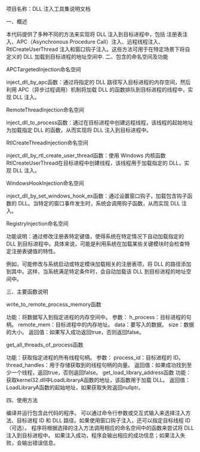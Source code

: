 项目名称：DLL 注入工具集说明文档

一、概述

本代码提供了多种不同的方法来实现将 DLL 注入到目标进程中，包括 注册表注入、APC（Asynchronous Procedure Call）注入、远程线程注入、RtlCreateUserThread 注入和窗口钩子注入。这些方法可用于在特定场景下将自定义的 DLL 加载到目标进程的地址空间中.
二、包含的命名空间及功能

APCTargetedInjection命名空间

inject_dll_by_apc函数：通过将指定的 DLL 路径写入目标进程的内存空间，然后利用 APC（异步过程调用）机制将加载 DLL 的函数排队到目标进程的线程中，实现 DLL 注入。

RemoteThreadInjection命名空间

inject_dll_to_process函数：通过在目标进程中创建远程线程，该线程的起始地址为加载指定 DLL 的函数，从而实现将 DLL 注入到目标进程中。

RtlCreateThreadInjection命名空间

inject_dll_by_rtl_create_user_thread函数：使用 Windows 内核函数RtlCreateUserThread在目标进程中创建线程，该线程用于加载指定的 DLL，实现 DLL 注入。

WindowsHookInjection命名空间

inject_dll_by_set_windows_hook_ex函数：通过设置窗口钩子，加载包含钩子函数的 DLL。当特定的窗口事件发生时，系统会调用钩子函数，从而实现 DLL 注入。

RegistryInjection命名空间

功能说明：通过修改注册表特定键值，使得系统在特定情况下自动加载指定的 DLL 到目标进程中。具体来说，可能是利用系统在加载某些关键模块时会检查特定注册表键值的特性。

例如，可能修改与系统启动或特定模块加载相关的注册表项，将 DLL 的路径添加到其中。这样，当系统满足特定条件时，会自动加载该 DLL 到目标进程的地址空间中。


三、主要函数说明

write_to_remote_process_memory函数

功能：将数据写入到指定进程的内存空间中。
参数：
h_process：目标进程的句柄。
remote_mem：目标进程中的内存地址。
data：要写入的数据。
size：数据的大小。
返回值：如果写入成功返回true，否则返回false。

get_all_threads_of_process函数

功能：获取指定进程的所有线程句柄。
参数：
process_id：目标进程的 ID。
thread_handles：用于存储获取到的线程句柄的向量。
返回值：如果成功找到至少一个线程，返回true，否则返回false。
get_load_library_address函数
功能：获取kernel32.dll中LoadLibraryA函数的地址，该函数用于加载 DLL。
返回值：LoadLibraryA函数的起始地址，如果获取失败返回nullptr。

四、使用方法

编译并运行包含此代码的程序。
可以通过命令行参数或交互式输入来选择注入方法、目标进程 ID 和 DLL 路径。如果使用窗口钩子注入，还可以指定目标线程 ID（可选）。
程序将根据选择的注入方法调用相应的命名空间中的函数来尝试将 DLL 注入到目标进程中。
如果注入成功，程序会输出相应的成功信息；如果注入失败，会输出错误信息。
